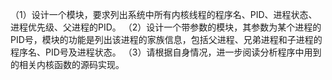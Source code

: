 （1）设计一个模块，要求列出系统中所有内核线程的程序名、PID、进程状态、进程优先级、父进程的PID。
（2）设计一个带参数的模块，其参数为某个进程的PID号，模块的功能是列出该进程的家族信息，包括父进程、兄弟进程和子进程的程序名、PID号及进程状态。
（3）请根据自身情况，进一步阅读分析程序中用到的相关内核函数的源码实现。